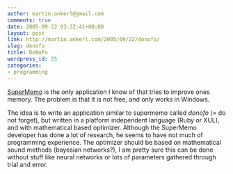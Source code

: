 ```yaml
---
author: martin.ankerl@gmail.com
comments: true
date: 2005-09-22 03:32:41+00:00
layout: post
link: http://martin.ankerl.com/2005/09/22/donofo/
slug: donofo
title: DoNoFo
wordpress_id: 25
categories:
- programming
---
```



	

[SuperMemo](http://www.supermemo.com/) is the only application I know of that tries to improve ones memory. The problem is that it is not free, and only works in Windows.


	

The idea is to write an application similar to supermemo called _donofo_ (= do not forget), but written in a platform independent language (Ruby or XUL), and with mathematical based optimizer. Although the SuperMemo developer has done a lot of research, he seems to have not much of programming experience. The optimizer should be based on mathematical sound methods (bayesian networks?), I am pretty sure this can be done without stuff like neural networks or lots of  parameters gathered through trial and error.

